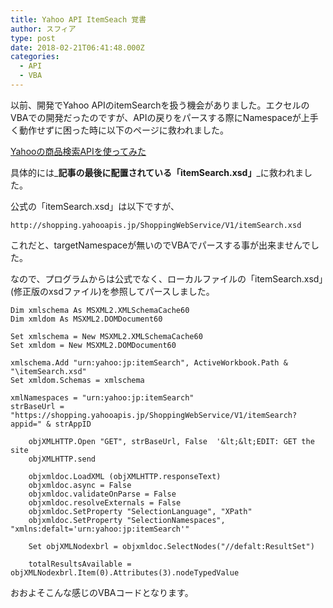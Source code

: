 ```yaml
---
title: Yahoo API ItemSeach 覚書
author: スフィア
type: post
date: 2018-02-21T06:41:48.000Z
categories:
  - API
  - VBA
---
```

以前、開発でYahoo APIのitemSearchを扱う機会がありました。エクセルのVBAでの開発だったのですが、APIの戻りをパースする際にNamespaceが上手く動作せずに困った時に以下のページに救われました。

<a href="http://blog.apitore.com/2016/08/04/yahoo-itemsearch-api/" target="_blank" rel="noopener"><i class="icon_point"></i>Yahooの商品検索APIを使ってみた</a>

具体的には_**記事の最後に配置されている「itemSearch.xsd」**_に救われました。

公式の「itemSearch.xsd」は以下ですが、

```vim
http://shopping.yahooapis.jp/ShoppingWebService/V1/itemSearch.xsd
```

これだと、targetNamespaceが無いのでVBAでパースする事が出来ませんでした。

なので、プログラムからは公式でなく、ローカルファイルの「itemSearch.xsd」(<span>修正版のxsdファイル</span>)を参照してパースしました。

```vba
Dim xmlschema As MSXML2.XMLSchemaCache60
Dim xmldom As MSXML2.DOMDocument60

Set xmlschema = New MSXML2.XMLSchemaCache60
Set xmldom = New MSXML2.DOMDocument60

xmlschema.Add "urn:yahoo:jp:itemSearch", ActiveWorkbook.Path & "\itemSearch.xsd"
Set xmldom.Schemas = xmlschema

xmlNamespaces = "urn:yahoo:jp:itemSearch"
strBaseUrl = "https://shopping.yahooapis.jp/ShoppingWebService/V1/itemSearch?appid=" & strAppID

    objXMLHTTP.Open "GET", strBaseUrl, False  '&lt;&lt;EDIT: GET the site
    objXMLHTTP.send
    
    objxmldoc.LoadXML (objXMLHTTP.responseText)
    objxmldoc.async = False
    objxmldoc.validateOnParse = False
    objxmldoc.resolveExternals = False
    objxmldoc.SetProperty "SelectionLanguage", "XPath"
    objxmldoc.SetProperty "SelectionNamespaces", "xmlns:defalt='urn:yahoo:jp:itemSearch'"

    Set objXMLNodexbrl = objxmldoc.SelectNodes("//defalt:ResultSet")
    
    totalResultsAvailable = objXMLNodexbrl.Item(0).Attributes(3).nodeTypedValue
```

おおよそこんな感じのVBAコードとなります。
